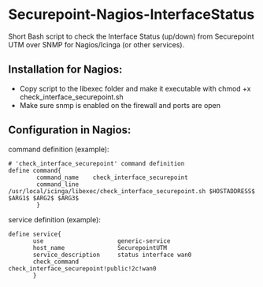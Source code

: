 # Securepoint-Nagios-InterfaceStatus
Short Bash script to check the Interface Status (up/down) from Securepoint UTM over SNMP for Nagios/Icinga (or other services).

Installation for Nagios:
-----------------------

* Copy script to the libexec folder and make it executable with chmod +x check_interface_securepoint.sh
* Make sure snmp is enabled on the firewall and ports are open

Configuration in Nagios:
-----------------------

command definition (example):
```
# 'check_interface_securepoint' command definition
define command{
        command_name    check_interface_securepoint
        command_line    /usr/local/icinga/libexec/check_interface_securepoint.sh $HOSTADDRESS$ $ARG1$ $ARG2$ $ARG3$
        }
 ```

service definition (example):
 ```
define service{
        use                     generic-service
        host_name               SecurepointUTM
        service_description     status interface wan0
        check_command           check_interface_securepoint!public!2c!wan0
        }
 ```
